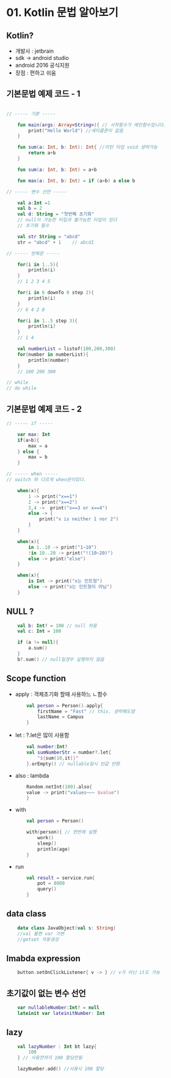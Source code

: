 # 01. Kotlin 문법 알아보기

## Kotlin?
- 개발사 : jetbrain
- sdk -> android studio
- android 2016 공식지원
- 장점 : 편하고 쉬움

## 기본문법 예제 코드 - 1

```kotlin

// ----- 기본 -----

    fun main(args: Array<String>){ // 시작함수가 메인함수입니다.
        print("Hello World") //세미콜론이 없음
    }

    fun sum(a: Int, b: Int): Int{ //리턴 타입 void 생략가능
        return a+b
    }

    fun sum(a: Int, b: Int) = a+b

    fun max(a: Int, b: Int) = if (a>b) a else b

// ----- 변수 선언 -----

    val a:Int =1
    val b = 2
    val d: String = "첫번째 초기화"
    // null이 가능한 타입과 불가능한 타입이 있다
    // 초기화 필수

    val str String = "abcd"
    str = "abcd" + 1    // abcd1

// ----- 반복문 ----- 

    for(i in 1..5){
        println(i)
    }
    // 1 2 3 4 5

    for(i in 6 downTo 0 step 2){
        println(i)
    }
    // 6 4 2 0

    for(i in 1..5 step 3){
        println(i)
    }
    // 1 4

    val numberList = listof(100,200,300)
    for(number in numberList){
        println(number)
    }
    // 100 200 300

// while
// do while
```

## 기본문법 예제 코드 - 2

```kotlin
// ----- if ----- 

    var max: Int
    if(a>b){
        max = a
    } else {
        max = b
    }

// ----- when ----- 
// switch 와 다르게 when문이있다.

    when(x){
        1 -> print("x==1")
        2 -> print("x==2")
        3,4 ->  print("x==3 or x==4")
        else -> {
            print("x is neither 1 nor 2")
        }
    }

    when(x){
        in 1..10 -> print("1~10")
        !in 10..20 -> print("!(10~20)")
        else -> print("else")
    }

    when(x){
        is Int -> print("x는 인트형")
        else -> print("x는 인트형이 아님")
    }

```

## NULL ?
```kotlin
    val b: Int? = 100 // null 허용
    val c: Int = 100

    if (a != null){
        a.sum()
    }
    b?.sum() // null일경우 실행하지 않음
```

## Scope function
- apply : 객체초기화 할때 사용하느 ㄴ함수
    ```kotlin
        val person = Person().apply{
            firstName = "Fast" // this. 생략해도댐 
            lastName = Campus
        }
    ```

- let : ?.let은 많이 사용함
    ```kotlin
        val number:Int?
        val sumNumberStr = number?.let{
            "${sum(10,it)}"
        }.orEmpty() // nullable일시 빈값 반환
    ```

- also : lambda
    ```kotlin
        Random.netInt(100).also{
        value -> print("values~~~ $value")
        }
    ```

- with
    ```kotlin
        val person = Person()

        with(person){ // 한번에 실행
            work()
            sleep()
            println(age)
        }
    ```
- run
    ```kotlin
        val result = service.run{
            pot = 8080
            query()
        }
    ```



## data class
```kotlin
    data class JavaObject(val s: String) 
    //val 불편 var 가변
    //getset 자동생성
```

## lmabda expression
```kotlin
    button.setOnClickListener{ v -> } // v가 아닌 it도 가능
```

## 초기값이 없는 변수 선언
```kotlin
    var nullableNumber:Int? = null
    lateinit var lateinitNumber: Int
```

## lazy  
```kotlin
    val lazyNumber : Int bt lazy{
        100
    } // 사용전까지 100 할당안됨

    lazyNumber.add() //사용시 100 할당
```